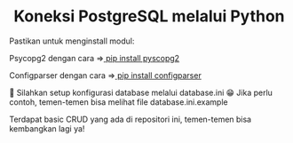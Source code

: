 <h1 align="center">Koneksi PostgreSQL melalui Python </h1>

<p align="left">
Pastikan untuk menginstall modul:
<br>
<p>Psycopg2 dengan cara =><a href="https://pypi.org/project/psycopg2/" target="blank"> pip install pyscopg2</a></p>
<p>Configparser dengan cara =><a href="https://pypi.org/project/configparser/" target="blank"> pip install configparser</a></p>
</p>

👋 Silahkan setup konfigurasi database melalui database.ini
😁 Jika perlu contoh, temen-temen bisa melihat file database.ini.example

<p align="left">Terdapat basic CRUD yang ada di repositori ini, temen-temen bisa kembangkan lagi ya!</p>
